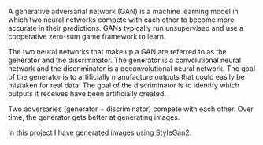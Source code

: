 A generative adversarial network (GAN) is a machine learning model in which two neural networks compete with each other to become more accurate in their predictions. GANs typically run unsupervised and use a cooperative zero-sum game framework to learn.

The two neural networks that make up a GAN are referred to as the generator and the discriminator. The generator is a convolutional neural network and the discriminator is a deconvolutional neural network. The goal of the generator is to artificially manufacture outputs that could easily be mistaken for real data. The goal of the discriminator is to identify which outputs it receives have been artificially created.

Two adversaries (generator + discriminator) compete with each other. Over time, the generator gets better at generating images.

In this project I have generated images using StyleGan2. 
